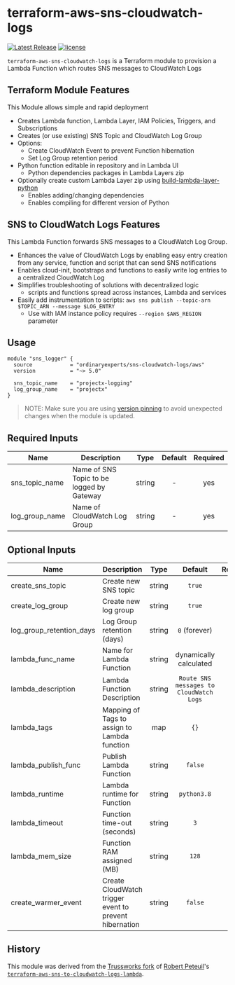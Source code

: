 terraform-aws-sns-cloudwatch-logs
=================================

[![Latest Release](https://img.shields.io/github/release/ordinaryexperts/terraform-aws-sns-cloudwatch-logs.svg)](https://github.com/ordinaryexperts/terraform-aws-sns-cloudwatch-logs) [![license](https://img.shields.io/github/license/ordinaryexperts/terraform-aws-sns-cloudwatch-logs.svg?colorB=2067b8)](https://github.com/ordinaryexperts/terraform-aws-sns-cloudwatch-logs)

`terraform-aws-sns-cloudwatch-logs` is a Terraform module to provision a Lambda
Function which routes SNS messages to CloudWatch Logs


Terraform Module Features
-------------------------

This Module allows simple and rapid deployment

- Creates Lambda function, Lambda Layer, IAM Policies, Triggers, and Subscriptions
- Creates (or use existing) SNS Topic and CloudWatch Log Group
- Options:
  - Create CloudWatch Event to prevent Function hibernation
  - Set Log Group retention period
- Python function editable in repository and in Lambda UI
  - Python dependencies packages in Lambda Layers zip
- Optionally create custom Lambda Layer zip using [build-lambda-layer-python](https://github.com/robertpeteuil/build-lambda-layer-python)
  - Enables adding/changing dependencies
  - Enables compiling for different version of Python

## SNS to CloudWatch Logs Features

This Lambda Function forwards SNS messages to a CloudWatch Log Group.  

- Enhances the value of CloudWatch Logs by enabling easy entry creation from any service, function and script that can send SNS notifications
- Enables cloud-init, bootstraps and functions to easily write log entries to a centralized CloudWatch Log
- Simplifies troubleshooting of solutions with decentralized logic
  - scripts and functions spread across instances, Lambda and services
- Easily add instrumentation to scripts: `aws sns publish --topic-arn $TOPIC_ARN --message $LOG_ENTRY`
  - Use with IAM instance policy requires `--region $AWS_REGION` parameter

## Usage

```hcl
module "sns_logger" {
  source            = "ordinaryexperts/sns-cloudwatch-logs/aws"
  version           = "~> 5.0"

  sns_topic_name    = "projectx-logging"
  log_group_name    = "projectx"
}
```

> NOTE: Make sure you are using [version pinning](https://www.terraform.io/docs/modules/usage.html#module-versions) to avoid unexpected changes when the module is updated.

## Required Inputs

| Name | Description | Type | Default | Required |
|------|-------------|:----:|:-----:|:-----:|
| sns_topic_name | Name of SNS Topic to be logged by Gateway | string | - | yes |
| log_group_name | Name of CloudWatch Log Group | string | - | yes |

## Optional Inputs

| Name | Description | Type | Default | Required |
|------|-------------|:----:|:-----:|:-----:|
| create_sns_topic | Create new SNS topic | string | `true` | no |
| create_log_group | Create new log group | string | `true` | no |
| log_group_retention_days | Log Group retention (days) | string | `0` (forever) | no |
| lambda_func_name | Name for Lambda Function | string | dynamically calculated | no |
| lambda_description | Lambda Function Description | string | `Route SNS messages to CloudWatch Logs` | no |
| lambda_tags | Mapping of Tags to assign to Lambda function | map | `{}` | no |
| lambda_publish_func | Publish Lambda Function | string | `false` | no |
| lambda_runtime | Lambda runtime for Function | string | `python3.8` | no |
| lambda_timeout | Function time-out (seconds) | string | `3` | no |
| lambda_mem_size | Function RAM assigned (MB) | string | `128` | no |
| create_warmer_event | Create CloudWatch trigger event to prevent hibernation | string | `false` | no |



History
-------

This module was derived from the [Trussworks fork] of [Robert Peteuil]'s
[`terraform-aws-sns-to-cloudwatch-logs-lambda`][original].


[Trussworks fork]: https://github.com/trussworks/terraform-aws-sns-to-cloudwatch-logs-lambda
[Robert Peteuil]: https://github.com/robertpeteuil
[original]: https://github.com/robertpeteuil/terraform-aws-sns-to-cloudwatch-logs-lambda
